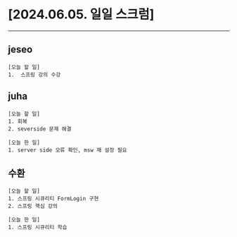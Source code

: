 # [2024.06.05. 일일 스크럼]
----

## jeseo
	[오늘 할 일]
	1.  스프링 강의 수강


## juha
	[오늘 할 일]
	1. 회복
	2. severside 문제 해결

	[오늘 한 일]
	1. server side 오류 확인, msw 재 설정 필요


## 수환
	[오늘 할 일]
	1. 스프링 시큐리티 FormLogin 구현
	2. 스프링 핵심 강의
	
	[오늘 한 일]
	1. 스프링 시큐리티 학습


